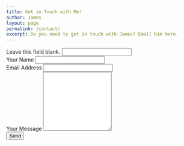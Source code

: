 ```yaml
---
title: Get in Touch with Me!
author: James
layout: page
permalink: /contact/
excerpt: Do you need to get in touch with James? Email him here.
---
```


<div id="form-message"></div>
<form class="form form--contact" id="contact-form" method="POST" action="{{ site.mailurl }}/">
  <div class="catch-flies screen-reader-only" aria-hidden="true">
    <label for="web">Leave this field blank.</label>
    <input type="text" id="web" class="sweetinput" name="web" tabindex="-1" />
  </div>
  <div class="form__field">
    <label class="form__label" for="name">Your Name</label>
    <input type="text" id="name" class="form__input form__input--name" name="name" required />
  </div>
  <div class="form__field">
    <label class="form__label" for="email">Email Address</label>
    <input type="email" class="form__input form__input--email" id="email" name="email" required />
  </div>
  <div class="form__field">
    <label class="form__label" for="message">Your Message</label>
    <textarea name="message" id="message" rows="10" class="form__input form__input--message" required></textarea>
  </div>
  <button class="form__submit" type="submit">Send</button>
</form>
